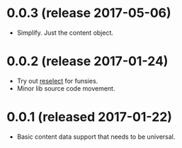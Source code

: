 # 0.0.3 (release 2017-05-06)

* Simplify. Just the content object.

# 0.0.2 (release 2017-01-24)

* Try out [reselect](https://github.com/reactjs/reselect) for funsies.
* Minor lib source code movement.

# 0.0.1 (released 2017-01-22)

* Basic content data support that needs to be universal.
